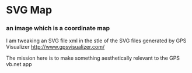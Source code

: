 # SVG Map

### an image which is a coordinate map

I am tweaking an SVG file xml in the stle of the SVG files generated by GPS Visualizer http://www.gpsvisualizer.com/

The mission here is to make something aesthetically relevant to the GPS vb.net app
